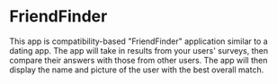 # FriendFinder
This app is compatibility-based "FriendFinder" application similar to a dating app. The app will take in results from your users' surveys, then compare their answers with those from other users. The app will then display the name and picture of the user with the best overall match.
